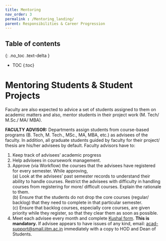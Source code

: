 ```yaml
---
title: Mentoring
nav_order: 3
permalink : /Mentoring_landing/
parent: Responsibilities & Career Progression
---
```


## Table of contents
{: .no_toc .text-delta } 
* TOC
{:toc}

# Mentoring Students & Student Projects

Faculty are also expected to advice a set of students assigned to them on academic matters and also, mentor students in their project work (M. Tech/ M.Sc./ MA/ MBA). 

**FACULTY ADVISOR:** Departments assign students from course-based programs (B. Tech, M. Tech., MSc., MA, MBA, etc.) as advisees of the faculty. In addition, all graduate students guided by faculty for their project/ thesis are his/her advisees by default. Faculty advisors have to:

1.	Keep track of advisees’ academic progress
2.	Help advisees in coursework management. 
3.	Approve (via Workflow) the courses that the advisees have registered for every semester. While approving,<br>
(a)	Look at the advisees’ past semester records to understand their ability to handle courses. Restrict the advisees with difficulty in handling courses from registering for more/ difficult courses. Explain the rationale to them. <br> 
(b)	Ensure that the students do not drop the core courses (regular/ backlog) that they need to complete in that particular semester. <br>
(c)	Ensure that backlog courses, especially core courses, are given priority while they register, so that they clear them as soon as possible. <br>
4.	Meet each advisee every month and complete [Kushal form](https://kushal.iitm.ac.in:9001/). **This is mandatory.** If advisee appears to have issues of any kind, email: [acad-support@smail.iitm.ac.in](acad-support@smail.iitm.ac.in)  immediately with a copy to HOD and Dean of Students. 
